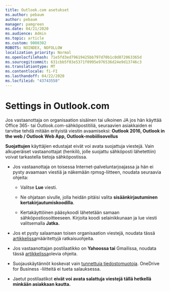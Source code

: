 ```yaml
---
title: Outlook.com asetukset
ms.author: pebaum
author: pebaum
manager: pamgreen
ms.date: 04/21/2020
ms.audience: Admin
ms.topic: article
ms.custom: 9000302
ROBOTS: NOINDEX, NOFOLLOW
localization_priority: Normal
ms.openlocfilehash: 71e5fd3ed79619425bb797d70b1c0d872063365d
ms.sourcegitcommit: 631cbb5f03e5371f0995e976536d24e9d13746c3
ms.translationtype: MT
ms.contentlocale: fi-FI
ms.lasthandoff: 04/22/2020
ms.locfileid: "43743558"
---
```

# <a name="settings-in-outlookcom"></a>Settings in Outlook.com

Jos vastaanottaja on organisaation sisäinen tai ulkoinen JA jos hän käyttää Office 365- tai Outlook.com-sähköpostitiliä, seuraavien asiakkaiden ei tarvitse tehdä mitään erityistä viestin avaamiseksi: **Outlook 2016, Outlook in the web / Outlook Web App, Outlook-mobiilisovellus**

**Suojattujen** käyttäjien edustajat eivät voi avata suojattuja viestejä. Vain alkuperäiset vastaanottajat (henkilö, jolle suojattu sähköposti lähetettiin) voivat tarkastella tietoja sähköpostissa.

- Jos vastaanottaja on toisessa Internet-palveluntarjoajassa&nbsp;ja hän ei pysty avaamaan viestiä ja näkemään rpmsg-liitteen, noudata seuraavia ohjeita:
    
    - Valitse **Lue** viesti.
    
    - Ne ohjataan sivulle, jolla heidän pitäisi valita **sisäänkirjautuminen kertakirjautumiskoodilla**.
    
    - Kertakäyttöinen pääsykoodi lähetetään samaan sähköpostiosoitteeseen. Kirjoita koodi selainikkunaan ja lue viesti valitsemalla **Jatka.**

- Jos et pysty salaamaan toisen organisaation viestejä, noudata tässä [artikkelissa](https://support.office.com/article/known-issues-opening-irm-protected-emails-sent-from-users-in-other-office-365-organizations-0dec0593-a05d-4aa2-8445-9311ebab3164)määritettyjä ratkaisuohjeita.

- Jos vastaanottajan postilaatikko on **Yahoossa tai**</span> Gmailissa, noudata tässä [artikkelissa](https://support.office.com/article/how-do-i-open-a-protected-message-1157a286-8ecc-4b1e-ac43-2a608fbf3098)olevia ohjeita.

- Suojauskäytännöt koskevat vain [tunnettuja tiedostomuotoja](https://docs.microsoft.com/azure/information-protection/rms-client/client-admin-guide-file-types). OneDrive for Business -liitteitä ei tueta salauksessa.

- Jaetut postilaatikot **eivät voi avata salattuja viestejä tällä hetkellä minkään asiakkaan kautta.** 
